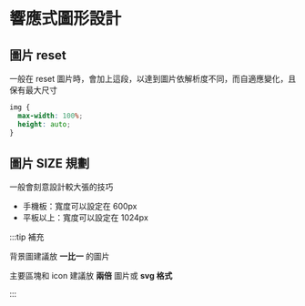# 響應式圖形設計

## 圖片 reset

一般在 reset 圖片時，會加上這段，以達到圖片依解析度不同，而自適應變化，且保有最大尺寸

```css
img {
  max-width: 100%;
  height: auto;
}
```

## 圖片 SIZE 規劃

一般會刻意設計較大張的技巧

- 手機板：寬度可以設定在 600px
- 平板以上：寬度可以設定在 1024px

:::tip 補充

背景圖建議放 **一比一** 的圖片

主要區塊和 icon 建議放 **兩倍** 圖片或 **svg 格式**

:::
